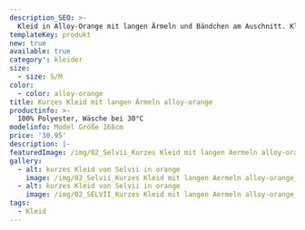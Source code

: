 ```yaml
---
description_SEO: >-
  Kleid in Alloy-Orange mit langen Ärmeln und Bändchen am Auschnitt. Kleid hat einen blickdichten Unterrock. Band an der Taille zum festbinden. Leichter Stoff.
templateKey: produkt
new: true
available: true
category': kleider
size:
  - size: S/M
color:
  - color: alloy-orange
title: Kurzes Kleid mit langen Ärmeln alloy-orange
productinfo: >-
  100% Polyester, Wäsche bei 30°C
modelinfo: Model Größe 168cm
price: '30.95'
description: |-
featuredImage: /img/02_Selvii_Kurzes Kleid mit langen Aermeln alloy-orange_1.jpg
gallery:
  - alt: kurzes Kleid von Selvii in orange
    image: /img/02_Selvii_Kurzes Kleid mit langen Aermeln alloy-orange_1.jpg
  - alt: kurzes Kleid von Selvii in orange
    image: /img/02_SELVII_Kurzes Kleid mit langen Aermeln alloy-orange_2.jpg
tags:
  - Kleid
---
```


